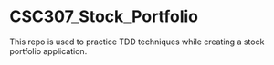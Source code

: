 # CSC307_Stock_Portfolio
This repo is used to practice TDD techniques while creating a stock portfolio application.
